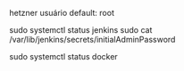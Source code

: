 hetzner
usuário default: root

sudo systemctl status jenkins
sudo cat /var/lib/jenkins/secrets/initialAdminPassword

sudo systemctl status docker
